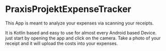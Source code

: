 # PraxisProjektExpenseTracker

This App is meant to analyze your expenses via scanning your receipts.

It is Kotlin based and easy to use for almost every Android based Device. 
just start by opening the app and click on the camera. Take a photo of your receipt and it will upload the costs into your expenses. 
